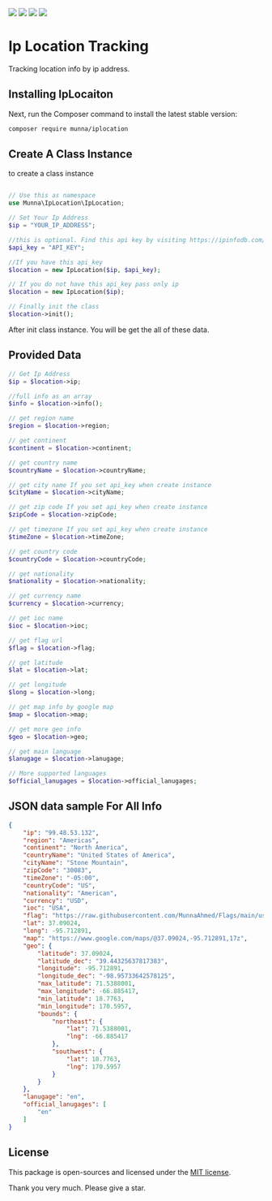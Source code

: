 <a href="https://github.com/MunnaAhmed/IpLocation/issues"><img src="https://img.shields.io/github/issues/MunnaAhmed/IpLocation"><a/>
<a href="https://github.com/MunnaAhmed/IpLocation/network/members"><img src="https://img.shields.io/github/forks/MunnaAhmed/IpLocation"><a/>
<a href="https://github.com/MunnaAhmed/IpLocation/stargazers"><img src="https://img.shields.io/github/stars/MunnaAhmed/IpLocation"><a/>
<a href="https://packagist.org/packages/munna/iplocation"><img src="https://img.shields.io/github/license/MunnaAhmed/IpLocation"><a/>


# Ip Location Tracking
Tracking location info by ip address.

## Installing IpLocaiton

Next, run the Composer command to install the latest stable version:

```bash
composer require munna/iplocation
```

## Create A Class Instance

to create a class instance 
```php

// Use this as namespace
use Munna\IpLocation\IpLocation;

// Set Your Ip Address
$ip = "YOUR_IP_ADDRESS";

//this is optional. Find this api key by visiting https://ipinfodb.com/
$api_key = "API_KEY"; 

//If you have this api_key 
$location = new IpLocation($ip, $api_key);

// If you do not have this api_key pass only ip
$location = new IpLocation($ip);

// Finally init the class
$location->init();
```

After init class instance. You will be get the all of these data.

## Provided Data

```php
// Get Ip Address
$ip = $location->ip;

//full info as an array
$info = $location->info();

// get region name
$region = $location->region;

// get continent
$continent = $location->continent;

// get country name
$countryName = $location->countryName;

// get city name If you set api_key when create instance
$cityName = $location->cityName;

// get zip code If you set api_key when create instance
$zipCode = $location->zipCode;

// get timezone If you set api_key when create instance
$timeZone = $location->timeZone;

// get country code
$countryCode = $location->countryCode;

// get nationality
$nationality = $location->nationality;

// get currency name
$currency = $location->currency;

// get ioc name
$ioc = $location->ioc;

// get flag url
$flag = $location->flag;

// get latitude
$lat = $location->lat;

// get longitude
$long = $location->long;

// get map info by google map
$map = $location->map;

// get more geo info
$geo = $location->geo;

// get main language
$lanugage = $location->lanugage;

// More supported languages
$official_lanugages = $location->official_lanugages;
```

## JSON data sample For All Info

```json
{
    "ip": "99.48.53.132",
    "region": "Americas",
    "continent": "North America",
    "countryName": "United States of America",
    "cityName": "Stone Mountain",
    "zipCode": "30083",
    "timeZone": "-05:00",
    "countryCode": "US",
    "nationality": "American",
    "currency": "USD",
    "ioc": "USA",
    "flag": "https://raw.githubusercontent.com/MunnaAhmed/Flags/main/us.png",
    "lat": 37.09024,
    "long": -95.712891,
    "map": "https://www.google.com/maps/@37.09024,-95.712891,17z",
    "geo": {
        "latitude": 37.09024,
        "latitude_dec": "39.44325637817383",
        "longitude": -95.712891,
        "longitude_dec": "-98.95733642578125",
        "max_latitude": 71.5388001,
        "max_longitude": -66.885417,
        "min_latitude": 18.7763,
        "min_longitude": 170.5957,
        "bounds": {
            "northeast": {
                "lat": 71.5388001,
                "lng": -66.885417
            },
            "southwest": {
                "lat": 18.7763,
                "lng": 170.5957
            }
        }
    },
    "lanugage": "en",
    "official_lanugages": [
        "en"
    ]
}
```

## License
This package is open-sources and licensed under the [MIT license](https://opensource.org/licenses/MIT).

Thank you very much. Please give a star.